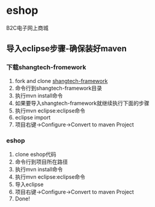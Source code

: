 eshop
=====

B2C电子网上商城


<h2>导入eclipse步骤-确保装好maven</h2>
<h3>下载shangtech-fromework</h3>
<ol class="task-list">
	<li>fork and clone <a href="https://github.com/tsingheng/shangtech-framework">shangtech-framework</a></li>
	<li>命令行到shangtech-framework目录</li>
	<li>执行mvn install命令</li>
	<li>如果要导入shangtech-framework就继续执行下面的步骤</li>
	<li>执行mvn eclipse:eclipse命令</li>
	<li>eclipse import</li>
	<li>项目右键->Configure->Convert to maven Project</li>
</ol>
<h3>eshop</h3>
<ol class="task-list">
  <li>clone eshop代码</li>
  <li>命令行到项目所在路径</li>
  <li>执行mvn install命令</li>
  <li>执行mvn eclipse:eclipse命令</li>
  <li>导入eclipse</li>
  <li>项目右键->Configure->Convert to maven Project</li>
  <li>Done!</li>
</ol>